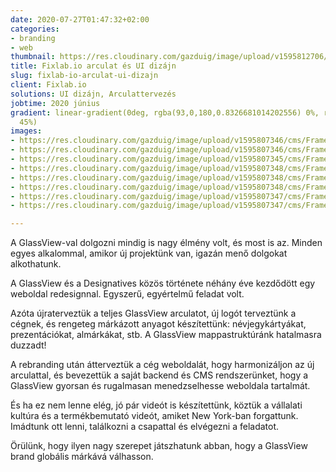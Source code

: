 ```yaml
---
date: 2020-07-27T01:47:32+02:00
categories:
- branding
- web
thumbnail: https://res.cloudinary.com/gazduig/image/upload/v1595812706/cms/fixlab_kesz_adoqdi.png
title: Fixlab.io arculat és UI dizájn
slug: fixlab-io-arculat-ui-dizajn
client: Fixlab.io
solutions: UI dizájn, Arculattervezés
jobtime: 2020 június
gradient: linear-gradient(0deg, rgba(93,0,180,0.8326681014202556) 0%, rgba(53,149,130,0)
  45%)
images:
- https://res.cloudinary.com/gazduig/image/upload/v1595807346/cms/Frame_13_sgon4b.webp
- https://res.cloudinary.com/gazduig/image/upload/v1595807346/cms/Frame_12_ijryeg.webp
- https://res.cloudinary.com/gazduig/image/upload/v1595807345/cms/Frame_11_vg44ah.webp
- https://res.cloudinary.com/gazduig/image/upload/v1595807348/cms/Frame_7_w0eyr0.webp
- https://res.cloudinary.com/gazduig/image/upload/v1595807348/cms/Frame_6_ceiche.webp
- https://res.cloudinary.com/gazduig/image/upload/v1595807348/cms/Frame_10_o5osld.webp
- https://res.cloudinary.com/gazduig/image/upload/v1595807347/cms/Frame_9_dfbfyn.webp
- https://res.cloudinary.com/gazduig/image/upload/v1595807347/cms/Frame_8_syzfdw.webp

---
```

A GlassView-val dolgozni mindig is nagy élmény volt, és most is az. Minden egyes alkalommal, amikor új projektünk van, igazán menő dolgokat alkothatunk.

A GlassView és a Designatives közös története néhány éve kezdődött egy weboldal redesignnal. Egyszerű, egyértelmű feladat volt.

Azóta újraterveztük a teljes GlassView arculatot, új logót terveztünk a cégnek, és rengeteg márkázott anyagot készítettünk: névjegykártyákat, prezentációkat, almárkákat, stb. A GlassView mappastruktúránk hatalmasra duzzadt!

A rebranding után átterveztük a cég weboldalát, hogy harmonizáljon az új arculattal, és bevezettük a saját backend és CMS rendszerünket, hogy a GlassView gyorsan és rugalmasan menedzselhesse weboldala tartalmát.

És ha ez nem lenne elég, jó pár videót is készítettünk, köztük a vállalati kultúra és a termékbemutató videót, amiket New York-ban forgattunk. Imádtunk ott lenni, találkozni a csapattal és elvégezni a feladatot.

Örülünk, hogy ilyen nagy szerepet játszhatunk abban, hogy a GlassView brand globális márkává válhasson.